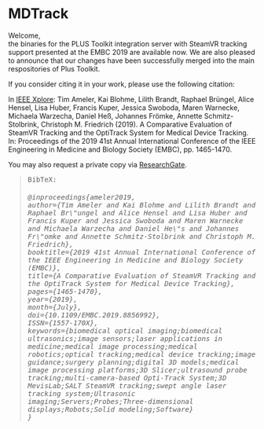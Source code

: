 # MDTrack


Welcome,<br>
the binaries for the PLUS Toolkit integration server with SteamVR tracking support presented at the EMBC 2019 are available now.
We are also pleased to announce that our changes have been successfully merged into the main respositories of Plus Toolkit.


If you consider citing it in your work, please use the following citation:

<p>In <a href="https://ieeexplore.ieee.org/abstract/document/8856992/">IEEE Xplore</a>: Tim Ameler, Kai Blohme, Lilith Brandt, Raphael Brüngel, Alice Hensel, Lisa Huber, Francis Kuper,  Jessica Swoboda, Maren Warnecke, Michaela Warzecha, Daniel Heß, Johannes Frömke, Annette Schmitz-Stolbrink, Christoph M. Friedrich (2019). A Comparative Evaluation of SteamVR Tracking and the OptiTrack System for Medical Device Tracking. In: Proceedings of the 2019 41st Annual International Conference of the IEEE Engineering in Medicine and Biology Society (EMBC), pp. 1465-1470.</p>

<p>You may also request a private copy via <a href="https://www.researchgate.net/publication/336336659_A_Comparative_Evaluation_of_SteamVR_Tracking_and_the_OptiTrack_System_for_Medical_Device_Tracking">ResearchGate</a>. <br>
</p>
	<blockquote style="font-family: monospace">
		BibTeX:
		<h6>@inproceedings{ameler2019,<br>
  author={Tim Ameler and Kai Blohme and Lilith Brandt and Raphael Br\"ungel and Alice Hensel and Lisa Huber and Francis Kuper     and Jessica Swoboda and Maren Warnecke and Michaela Warzecha and Daniel He\"s and Johannes Fr\"omke and Annette Schmitz-Stolbrink and Christoph M. Friedrich},<br>
  booktitle={2019 41st Annual International Conference of the IEEE Engineering in Medicine and Biology Society (EMBC)},<br>
  title={A Comparative Evaluation of SteamVR Tracking and the OptiTrack System for Medical Device Tracking},<br>
  pages={1465-1470},<br>
  year={2019},<br>
  month={July},<br>
  doi={10.1109/EMBC.2019.8856992},<br>
  ISSN={1557-170X},<br>
  keywords={biomedical optical imaging;biomedical ultrasonics;image sensors;laser applications in medicine;medical image processing;medical robotics;optical tracking;medical device tracking;image guidance;surgery planning;digital 3D models;medical image processing platforms;3D Slicer;ultrasound probe tracking;multi-camera-based Opti-Track System;3D MevisLab;SALT SteamVR tracking;swept angle laser tracking system;Ultrasonic imaging;Servers;Probes;Three-dimensional displays;Robots;Solid modeling;Software} <br>
}</h6>
	</blockquote>
</div>

